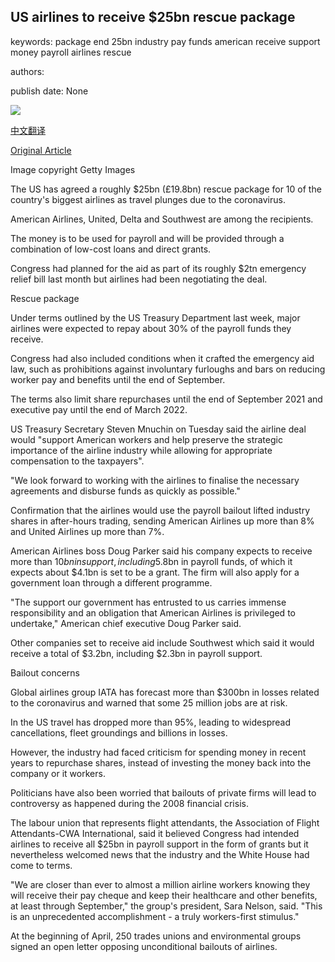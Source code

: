 ## US airlines to receive $25bn rescue package

keywords: package end 25bn industry pay funds american receive support money payroll airlines rescue

authors: 

publish date: None

![](https://ichef.bbci.co.uk/news/1024/branded_news/12B7C/production/_111786667_americanairlinesplane.jpg)

[中文翻译](US%20airlines%20to%20receive%20%2425bn%20rescue%20package_zh.md)

[Original Article](https://www.bbc.com/news/business-52288860)

Image copyright Getty Images

The US has agreed a roughly $25bn (£19.8bn) rescue package for 10 of the country's biggest airlines as travel plunges due to the coronavirus.

American Airlines, United, Delta and Southwest are among the recipients.

The money is to be used for payroll and will be provided through a combination of low-cost loans and direct grants.

Congress had planned for the aid as part of its roughly $2tn emergency relief bill last month but airlines had been negotiating the deal.

Rescue package

Under terms outlined by the US Treasury Department last week, major airlines were expected to repay about 30% of the payroll funds they receive.

Congress had also included conditions when it crafted the emergency aid law, such as prohibitions against involuntary furloughs and bars on reducing worker pay and benefits until the end of September.

The terms also limit share repurchases until the end of September 2021 and executive pay until the end of March 2022.

US Treasury Secretary Steven Mnuchin on Tuesday said the airline deal would "support American workers and help preserve the strategic importance of the airline industry while allowing for appropriate compensation to the taxpayers".

"We look forward to working with the airlines to finalise the necessary agreements and disburse funds as quickly as possible."

Confirmation that the airlines would use the payroll bailout lifted industry shares in after-hours trading, sending American Airlines up more than 8% and United Airlines up more than 7%.

American Airlines boss Doug Parker said his company expects to receive more than $10bn in support, including$5.8bn in payroll funds, of which it expects about $4.1bn is set to be a grant. The firm will also apply for a government loan through a different programme.

"The support our government has entrusted to us carries immense responsibility and an obligation that American Airlines is privileged to undertake," American chief executive Doug Parker said.

Other companies set to receive aid include Southwest which said it would receive a total of $3.2bn, including $2.3bn in payroll support.

Bailout concerns

Global airlines group IATA has forecast more than $300bn in losses related to the coronavirus and warned that some 25 million jobs are at risk.

In the US travel has dropped more than 95%, leading to widespread cancellations, fleet groundings and billions in losses.

However, the industry had faced criticism for spending money in recent years to repurchase shares, instead of investing the money back into the company or it workers.

Politicians have also been worried that bailouts of private firms will lead to controversy as happened during the 2008 financial crisis.

The labour union that represents flight attendants, the Association of Flight Attendants-CWA International, said it believed Congress had intended airlines to receive all $25bn in payroll support in the form of grants but it nevertheless welcomed news that the industry and the White House had come to terms.

"We are closer than ever to almost a million airline workers knowing they will receive their pay cheque and keep their healthcare and other benefits, at least through September," the group's president, Sara Nelson, said. "This is an unprecedented accomplishment - a truly workers-first stimulus."

At the beginning of April, 250 trades unions and environmental groups signed an open letter opposing unconditional bailouts of airlines.